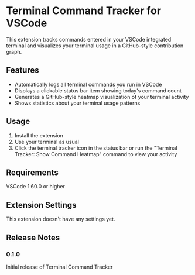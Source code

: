 # Terminal Command Tracker for VSCode

This extension tracks commands entered in your VSCode integrated terminal and visualizes your terminal usage in a GitHub-style contribution graph.

## Features

- Automatically logs all terminal commands you run in VSCode
- Displays a clickable status bar item showing today's command count
- Generates a GitHub-style heatmap visualization of your terminal activity
- Shows statistics about your terminal usage patterns

## Usage

1. Install the extension
2. Use your terminal as usual
3. Click the terminal tracker icon in the status bar or run the "Terminal Tracker: Show Command Heatmap" command to view your activity

## Requirements

VSCode 1.60.0 or higher

## Extension Settings

This extension doesn't have any settings yet.

## Release Notes

### 0.1.0

Initial release of Terminal Command Tracker
